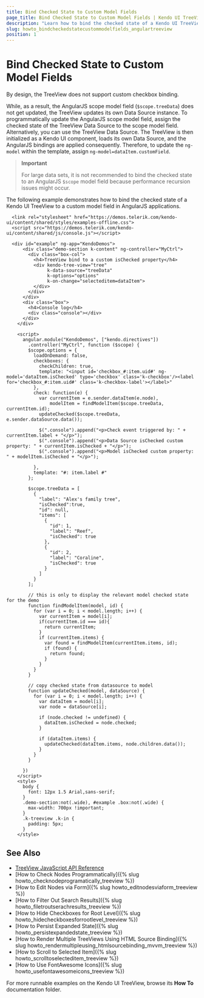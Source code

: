 ```yaml
---
title: Bind Checked State to Custom Model Fields
page_title: Bind Checked State to Custom Model Fields | Kendo UI TreeView
description: "Learn how to bind the checked state of a Kendo UI TreeView to a custom model field in AngularJS applications."
slug: howto_bindcheckedstatecustommodelfields_angulartreeview
position: 1
---
```


# Bind Checked State to Custom Model Fields

By design, the TreeView does not support custom checkbox binding.

While, as a result, the AngularJS scope model field (`$scope.treeData`) does not get updated, the TreeView updates its own Data Source instance. To programmatically update the AngularJS scope model field, assign the checked state of the TreeView Data Source to the scope model field. Alternatively, you can use the TreeView Data Source. The TreeView is then initialized as a Kendo UI component, loads its own Data Source, and the AngularJS bindings are applied consequently. Therefore, to update the `ng-model` within the template, assign `ng-model=dataItem.customField`.

> **Important**
>
> For large data sets, it is not recommended to bind the checked state to an AngularJS `$scope` model field because performance recursion issues might occur.

The following example demonstrates how to bind the checked state of a Kendo UI TreeView to a custom model field in AngularJS applications.



```dojo
  <link rel="stylesheet" href="https://demos.telerik.com/kendo-ui/content/shared/styles/examples-offline.css">
  <script src="https://demos.telerik.com/kendo-ui/content/shared/js/console.js"></script>

  <div id="example" ng-app="KendoDemos">
      <div class="demo-section k-content" ng-controller="MyCtrl">
        <div class="box-col">
          <h4>TreeView bind to a custom isChecked property</h4>
          <div kendo-tree-view="tree"
               k-data-source="treeData"
               k-options="options"
               k-on-change="selecteditem=dataItem">
          </div>
        </div>
      </div>
      <div class="box">
        <h4>Console log</h4>
        <div class="console"></div>
      </div>
    </div>

    <script>
      angular.module("KendoDemos", ["kendo.directives"])
        .controller("MyCtrl", function ($scope) {
        $scope.options = {
          loadOnDemand: false,
          checkboxes: {
            checkChildren: true,
            template: "<input id='checkbox_#:item.uid#' ng-model='dataItem.isChecked' type='checkbox' class='k-checkbox'/><label for='checkbox_#:item.uid#' class='k-checkbox-label'></label>"
          },
          check: function(e) {
            var currentItem = e.sender.dataItem(e.node),
                modelItem = findModelItem($scope.treeData, currentItem.id);
            updateChecked($scope.treeData, e.sender.dataSource.data());

            $(".console").append("<p>Check event triggered by: " + currentItem.label + "</p>");
            $(".console").append("<p>Data Source isChecked custom property: " + currentItem.isChecked + "</p>");
            $(".console").append("<p>Model isChecked custom property: " + modelItem.isChecked + "</p>");

          },
          template: "#: item.label #"
        };

        $scope.treeData = [
          {
            "label": "Alex's family tree",
            "isChecked":true,
            "id": null,
            "items": [
              {
                "id": 1,
                "label": "Reef",
                "isChecked": true
              },
              {
                "id": 2,
                "label": "Coraline",
                "isChecked": true
              }
            ]
          }
        ];

        // this is only to display the relevant model checked state for the demo
        function findModelItem(model, id) {
          for (var i = 0; i < model.length; i++) {
            var currentItem = model[i];
            if(currentItem.id === id){
              return currentItem;
            }
            if (currentItem.items) {
              var found = findModelItem(currentItem.items, id);
              if (found) {
                return found;
              }
            }
          }
        }

        // copy checked state from datasource to model
        function updateChecked(model, dataSource) {
          for (var i = 0; i < model.length; i++) {
            var dataItem = model[i];
            var node = dataSource[i];
            
            if (node.checked != undefined) {
              dataItem.isChecked = node.checked;
            }

            if (dataItem.items) {
              updateChecked(dataItem.items, node.children.data());
            }
          }
        }

      })
    </script>
    <style>
      body {
        font: 12px 1.5 Arial,sans-serif;
      }
      .demo-section:not(.wide), #example .box:not(.wide) {
        max-width: 700px !important;
      }
      .k-treeview .k-in {
        padding: 5px;
      }
    </style>
```

## See Also

* [TreeView JavaScript API Reference](/api/javascript/ui/treeview)
* [How to Check Nodes Programmatically]({% slug howto_checknodeprogramatically_treeview %})
* [How to Edit Nodes via Form]({% slug howto_editnodesviaform_treeview %})
* [How to Filter Out Search Results]({% slug howto_filetroutserachresults_treeview %})
* [How to Hide Checkboxes for Root Level]({% slug howto_hidecheckboxesforrootlevel_treeview %})
* [How to Persist Expanded State]({% slug howto_persistexpandedstate_treeview %})
* [How to Render Multiple TreeViews Using HTML Source Binding]({% slug howto_rendermultipleusing_htmlsourcebinding_mvvm_treeview %})
* [How to Scroll to Selected Item]({% slug howto_scrolltoselecteditem_treeview %})
* [How to Use FontAwesome Icons]({% slug howto_usefontawesomeicons_treeview %})

For more runnable examples on the Kendo UI TreeView, browse its **How To** documentation folder.
